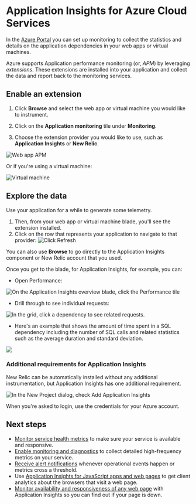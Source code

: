 <properties
   pageTitle="Application Insights for Azure Cloud Services"
   description="Monitor your web and worker roles effectively with Application Insights"
   services="application-insights"
   documentationCenter="na"
   authors="soubhagyadash"
   manager="victormu"
   editor="alancameronwills"/>

<tags
   ms.service="application-insights"
   ms.devlang="na"
   ms.topic="article"
   ms.workload="cloud services"
   ms.date="05/12/2015"
   ms.author="sdash"/>

# Application Insights for Azure Cloud Services

In the [Azure Portal](http://portal.azure.com) you can set up monitoring to collect the  statistics and details on the application dependencies in your web apps or virtual machines.

Azure supports Application performance monitoring (or, *APM*) by leveraging *extensions*. These extensions are installed into your application and collect the data and report back to the monitoring services. 

## Enable an extension

1. Click **Browse** and select the web app or virtual machine you would like to instrument.

2. Click on the **Application monitoring** tile under **Monitoring**.

3. Choose the extension provider you would like to use, such as **Application Insights** or **New Relic**.

![Web app APM](./media/insights-perf-analytics/05-extend.png)

Or if you're using a virtual machine:

![Virtual machine](./media/insights-perf-analytics/10-vm1.png)


## Explore the data

Use your application for a while to generate some telemetry.

1. Then, from your web app or virtual machine blade, you'll see the extension installed.
2. Click on the row that represents your application to navigate to that provider:
![Click Refresh](./media/insights-perf-analytics/06-overview.png)

You can also use **Browse** to go directly to the Application Insights component or New Relic account that you used.

Once you get to the blade, for Application Insights, for example, you can:
- Open Performance:

![On the Application Insights overview blade, click the Performance tile](./media/insights-perf-analytics/07-dependency.png)

- Drill through to see individual requests:

![In the grid, click a dependency to see related requests.](./media/insights-perf-analytics/08-requests.png)

- Here's an example that shows the amount of time spent in a SQL dependency including the number of SQL calls and related statistics such as the average duration and standard deviation. 

![](./media/insights-perf-analytics/01-example.png) 

### Additional requirements for Application Insights

New Relic can be automatically installed without any additional instrumentation, but Application Insights has one additional requirement.

![In the New Project dialog, check Add Application Insights](./media/insights-perf-analytics/03-add.png)

When you're asked to login, use the credentials for your Azure account.

## Next steps

* [Monitor service health metrics](insights-how-to-customize-monitoring.md) to make sure your service is available and responsive.
* [Enable monitoring and diagnostics](insights-how-to-use-diagnostics.md) to collect detailed high-frequency metrics on your service.
* [Receive alert notifications](insights-receive-alert-notifications.md) whenever operational events happen or metrics cross a threshold.
* Use [Application Insights for JavaScript apps and web pages](app-insights-web-track-usage.md) to get client analytics about the browsers that visit a web page.
* [Monitor availability and responsiveness of any web page](app-insights-monitor-web-app-availability.md) with Application Insights so you can find out if your page is down.   